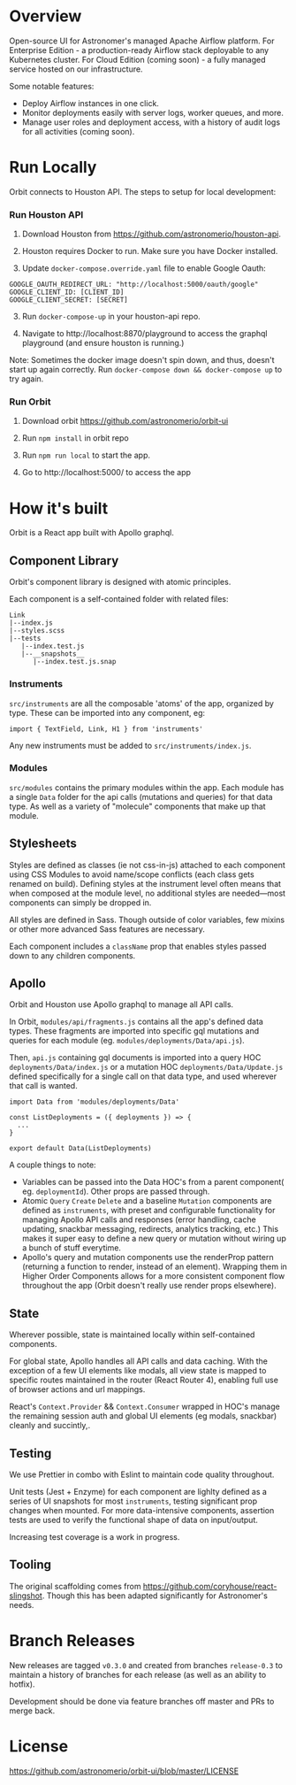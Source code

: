 # Overview

Open-source UI for Astronomer's managed Apache Airflow platform. For Enterprise Edition - a production-ready Airflow stack deployable to any Kubernetes cluster. For Cloud Edition (coming soon) - a fully managed service hosted on our infrastructure.

Some notable features:

* Deploy Airflow instances in one click.
* Monitor deployments easily with server logs, worker queues, and more.
* Manage user roles and deployment access, with a history of audit logs for all activities (coming soon).

# Run Locally

Orbit connects to Houston API. The steps to setup for local development:

### Run Houston API

1.  Download Houston from https://github.com/astronomerio/houston-api.

2.  Houston requires Docker to run. Make sure you have Docker installed.

3.  Update `docker-compose.override.yaml` file to enable Google Oauth:

```
GOOGLE_OAUTH_REDIRECT_URL: "http://localhost:5000/oauth/google"
GOOGLE_CLIENT_ID: [CLIENT_ID]
GOOGLE_CLIENT_SECRET: [SECRET]
```

3.  Run `docker-compose-up` in your houston-api repo.

4.  Navigate to http://localhost:8870/playground to access the graphql playground (and ensure houston is running.)

Note: Sometimes the docker image doesn't spin down, and thus, doesn't start up again correctly. Run `docker-compose down && docker-compose up` to try again.

### Run Orbit

1.  Download orbit https://github.com/astronomerio/orbit-ui

2.  Run `npm install` in orbit repo

3.  Run `npm run local` to start the app.

4.  Go to http://localhost:5000/ to access the app

# How it's built

Orbit is a React app built with Apollo graphql.

## Component Library

Orbit's component library is designed with atomic principles.

Each component is a self-contained folder with related files:

```
Link
|--index.js
|--styles.scss
|--tests
   |--index.test.js
   |--__snapshots__
      |--index.test.js.snap  
```

### Instruments

`src/instruments` are all the composable 'atoms' of the app, organized by type. These can be imported into any component, eg:

```
import { TextField, Link, H1 } from 'instruments'
```

Any new instruments must be added to `src/instruments/index.js`.

### Modules

`src/modules` contains the primary modules within the app. Each module has a single `Data` folder for the api calls (mutations and queries) for that data type. As well as a variety of "molecule" components that make up that module.

## Stylesheets

Styles are defined as classes (ie not css-in-js) attached to each component using CSS Modules to avoid name/scope conflicts (each class gets renamed on build). Defining styles at the instrument level often means that when composed at the module level, no additional styles are needed—most components can simply be dropped in.

All styles are defined in Sass. Though outside of color variables, few mixins or other more advanced Sass features are necessary.

Each component includes a `className` prop that enables styles passed down to any children components.

## Apollo

Orbit and Houston use Apollo graphql to manage all API calls.

In Orbit, `modules/api/fragments.js` contains all the app's defined data types. These fragments are imported into specific gql mutations and queries for each module (eg. `modules/deployments/Data/api.js`).

Then, `api.js` containing gql documents is imported into a query HOC `deployments/Data/index.js` or a mutation HOC `deployments/Data/Update.js` defined specifically for a single call on that data type, and used wherever that call is wanted.

```
import Data from 'modules/deployments/Data'

const ListDeployments = ({ deployments }) => {
  ...
}

export default Data(ListDeployments)
```

A couple things to note:

* Variables can be passed into the Data HOC's from a parent component( eg. `deploymentId`). Other props are passed through.
* Atomic `Query` `Create` `Delete` and a baseline `Mutation` components are defined as `instruments`, with preset and configurable functionality for managing Apollo API calls and responses (error handling, cache updating, snackbar messaging, redirects, analytics tracking, etc.) This makes it super easy to define a new query or mutation without wiring up a bunch of stuff everytime.
* Apollo's query and mutation components use the renderProp pattern (returning a function to render, instead of an element). Wrapping them in Higher Order Components allows for a more consistent component flow throughout the app (Orbit doesn't really use render props elsewhere).

## State

Wherever possible, state is maintained locally within self-contained components.

For global state, Apollo handles all API calls and data caching. With the exception of a few UI elements like modals, all view state is mapped to specific routes maintained in the router (React Router 4), enabling full use of browser actions and url mappings.

React's `Context.Provider` && `Context.Consumer` wrapped in HOC's manage the remaining session auth and global UI elements (eg modals, snackbar) cleanly and succintly,.

## Testing

We use Prettier in combo with Eslint to maintain code quality throughout.

Unit tests (Jest + Enzyme) for each component are lighlty defined as a series of UI snapshots for most `instruments`, testing significant prop changes when mounted. For more data-intensive components, assertion tests are used to verify the functional shape of data on input/output.

Increasing test coverage is a work in progress.

## Tooling

The original scaffolding comes from https://github.com/coryhouse/react-slingshot. Though this has been adapted significantly for Astronomer's needs.

# Branch Releases

New releases are tagged `v0.3.0` and created from branches `release-0.3` to maintain a history of branches for each release (as well as an ability to hotfix).

Development should be done via feature branches off master and PRs to merge back.

# License

https://github.com/astronomerio/orbit-ui/blob/master/LICENSE
